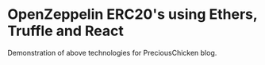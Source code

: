 # OpenZeppelin ERC20's using Ethers, Truffle and React

Demonstration of above technologies for PreciousChicken blog.
